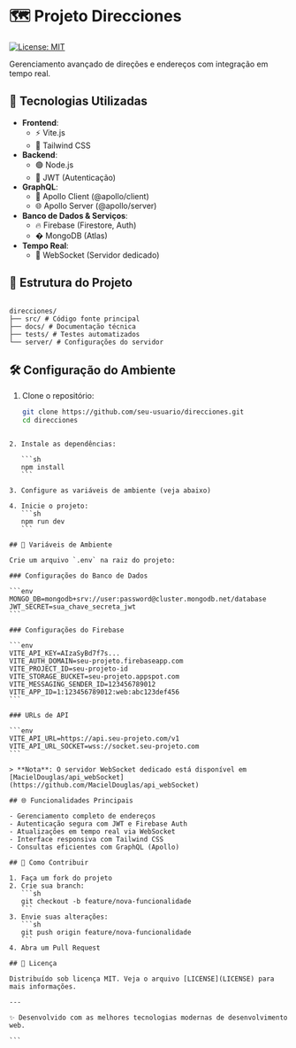 # 🗺️ Projeto Direcciones

[![License: MIT](https://img.shields.io/badge/License-MIT-yellow.svg)](https://opensource.org/licenses/MIT)

Gerenciamento avançado de direções e endereços com integração em tempo real.

## 🚀 Tecnologias Utilizadas

- **Frontend**:
  - ⚡ Vite.js
  - 🎨 Tailwind CSS
- **Backend**:
  - 🟢 Node.js
  - 🔑 JWT (Autenticação)
- **GraphQL**:
  - 🚀 Apollo Client (@apollo/client)
  - 🌐 Apollo Server (@apollo/server)
- **Banco de Dados & Serviços**:
  - 🔥 Firebase (Firestore, Auth)
  - � MongoDB (Atlas)
- **Tempo Real**:
  - 📡 WebSocket (Servidor dedicado)

## 📂 Estrutura do Projeto

```

direcciones/
├── src/ # Código fonte principal
├── docs/ # Documentação técnica
├── tests/ # Testes automatizados
└── server/ # Configurações do servidor

```

## 🛠️ Configuração do Ambiente

1. Clone o repositório:
   ```sh
   git clone https://github.com/seu-usuario/direcciones.git
   cd direcciones
   ```

````

2. Instale as dependências:

   ```sh
   npm install
   ```

3. Configure as variáveis de ambiente (veja abaixo)

4. Inicie o projeto:
   ```sh
   npm run dev
   ```

## 🔐 Variáveis de Ambiente

Crie um arquivo `.env` na raiz do projeto:

### Configurações do Banco de Dados

```env
MONGO_DB=mongodb+srv://user:password@cluster.mongodb.net/database
JWT_SECRET=sua_chave_secreta_jwt
```

### Configurações do Firebase

```env
VITE_API_KEY=AIzaSyBd7f7s...
VITE_AUTH_DOMAIN=seu-projeto.firebaseapp.com
VITE_PROJECT_ID=seu-projeto-id
VITE_STORAGE_BUCKET=seu-projeto.appspot.com
VITE_MESSAGING_SENDER_ID=123456789012
VITE_APP_ID=1:123456789012:web:abc123def456
```

### URLs de API

```env
VITE_API_URL=https://api.seu-projeto.com/v1
VITE_API_URL_SOCKET=wss://socket.seu-projeto.com
```

> **Nota**: O servidor WebSocket dedicado está disponível em [MacielDouglas/api_webSocket](https://github.com/MacielDouglas/api_webSocket)

## 🌐 Funcionalidades Principais

- Gerenciamento completo de endereços
- Autenticação segura com JWT e Firebase Auth
- Atualizações em tempo real via WebSocket
- Interface responsiva com Tailwind CSS
- Consultas eficientes com GraphQL (Apollo)

## 🤝 Como Contribuir

1. Faça um fork do projeto
2. Crie sua branch:
   ```sh
   git checkout -b feature/nova-funcionalidade
   ```
3. Envie suas alterações:
   ```sh
   git push origin feature/nova-funcionalidade
   ```
4. Abra um Pull Request

## 📄 Licença

Distribuído sob licença MIT. Veja o arquivo [LICENSE](LICENSE) para mais informações.

---

✨ Desenvolvido com as melhores tecnologias modernas de desenvolvimento web.

```
````
